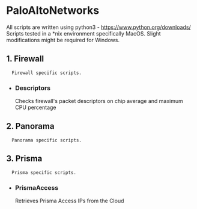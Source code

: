 # PaloAltoNetworks
All scripts are written using python3 - https://www.python.org/downloads/  
Scripts tested in a *nix environment specifically MacOS. Slight modifications might be required for Windows.

## 1. Firewall  
      Firewall specific scripts.
- ### Descriptors  
    Checks firewall's packet descriptors on chip average and maximum CPU percentage  

## 2. Panorama    
      Panorama specific scripts.

## 3. Prisma 
      Prisma specific scripts.
- ### PrismaAccess  
   Retrieves Prisma Access IPs from the Cloud



